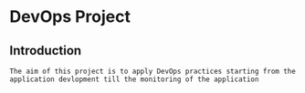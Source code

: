 # DevOps Project

## Introduction
	The aim of this project is to apply DevOps practices starting from the application devlopment till the monitoring of the application
	
